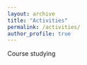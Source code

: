 ```yaml
---
layout: archive
title: "Activities"
permalink: /activities/
author_profile: true
--- 
```

Course studying <br>
 

